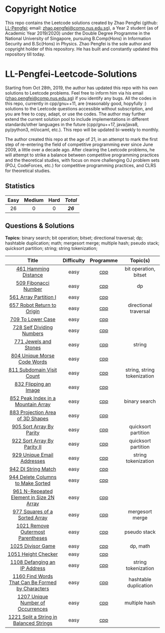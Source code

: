 # Copyright Notice 
This repo contains the Leetcode solutions created by Zhao Pengfei (github: [LL-Pengfei](https://github.com/LL-Pengfei); email: zhao.pengfei@comp.nus.edu.sg), a Year 2 student (as of Academic Year 2019/2020) under the Double Degree Programme in the National University of Singapore, pursuing B.Comp(Hons) in Information Security and B.Sc(Hons) in Physics. Zhao Pengfei is the sole author and copyright holder of this repository. He has built and constantly updated this repository till today.

# LL-Pengfei-Leetcode-Solutions
Starting from Oct 28th, 2019, the author has updated this repo with his own solutions to Leetcode problems. Feel free to inform him via his email (zhao.pengfei@comp.nus.edu.sg) if you identify any bugs. All the codes in this repo, currently in cpp/gnu++11, are (reasonably good, hopyfully :) solutions to the Leetcode questions accessible without subscription, and you are free to copy, adapt, or use the codes. The author may further extend the current solution pool to include implementations in different standards/other languages in the future (cpp/gnu++17, java/java8, py/python3, ml/ocaml, etc.). This repo will be updated bi-weekly to monthly.

The author created this repo at the age of 21, in an attempt to mark the first step of re-entering the field of competitive programming ever since June 2009, a little over a decade ago. After clearing the Leetcode problems, he will attempt to strike a balance between competitive programming practices and the theoretical studies, with focus on more challenging OJ problem sets (POJ, CodeForces, etc.) for competitive programming practices, and CLRS for theoretical studies.

## Statistics
| Easy | Medium | Hard | *Total* |
|:---:|:---:|:---:|:---:|
| 26 | 0 | 0 | ***26*** |
## Questions & Solutions
**Topics:**
binary search; bit operation; bitset;
directional traversal; dp;
hashtable duplication;
math; mergesort merge; multiple hash;
pseudo stack;
quicksort partition;
string; string tokenization;

| Title | Difficulty | Programme | Topic(s) |
|:---:|:---:|:---:|:---:|
|[461 Hamming Distance](https://leetcode.com/problems/hamming-distance/) |easy|[cpp](https://github.com/LL-Pengfei/LL-Pengfei-Leetcode-solutions/blob/master/src/461%20Hamming%20Distance.cpp)|bit operation, bitset|
|[509 Fibonacci Number](https://leetcode.com/problems/fibonacci-number/) |easy|[cpp](https://github.com/LL-Pengfei/LL-Pengfei-Leetcode-solutions/blob/master/src/509%20Fibonacci%20Number.cpp)|dp|
|[561 Array Partition I](https://leetcode.com/problems/array-partition-i/) |easy|[cpp](https://github.com/LL-Pengfei/LL-Pengfei-Leetcode-solutions/blob/master/src/561%20Array%20Partition%20I.cpp)||
|[657 Robot Return to Origin](https://leetcode.com/problems/robot-return-to-origin/) |easy|[cpp](https://github.com/LL-Pengfei/LL-Pengfei-Leetcode-solutions/blob/master/src/657%20Robot%20Return%20to%20Origin.cpp)|directional traversal|
|[709 To Lower Case](https://leetcode.com/problems/to-lower-case/) |easy|[cpp](https://github.com/LL-Pengfei/LL-Pengfei-Leetcode-Solutions/blob/master/src/709%20To%20Lower%20Case.cpp)||
|[728 Self Dividing Numbers](https://leetcode.com/problems/self-dividing-numbers/) |easy|[cpp](https://github.com/LL-Pengfei/LL-Pengfei-Leetcode-Solutions/blob/master/src/728%20Self%20Dividing%20Numbers.cpp)||
|[771 Jewels and Stones](https://leetcode.com/problems/jewels-and-stones/) |easy|[cpp](https://github.com/LL-Pengfei/LL-Pengfei-Leetcode-Solutions/blob/master/src/771%20Jewels%20and%20Stones.cpp)|string|
|[804 Unique Morse Code Words](https://leetcode.com/problems/unique-morse-code-words/) |easy|[cpp](https://github.com/LL-Pengfei/LL-Pengfei-Leetcode-Solutions/blob/master/src/804%20Unique%20Morse%20Code%20Words.cpp)||
|[811 Subdomain Visit Count](https://leetcode.com/problems/subdomain-visit-count/) |easy|[cpp](https://github.com/LL-Pengfei/LL-Pengfei-Leetcode-Solutions/blob/master/src/811%20Subdomain%20Visit%20Count.cpp)|string, string tokenization|
|[832 Flipping an Image](https://leetcode.com/problems/flipping-an-image/) |easy|[cpp](https://github.com/LL-Pengfei/LL-Pengfei-Leetcode-Solutions/blob/master/src/832%20Flipping%20an%20Image.cpp)||
|[852 Peak Index in a Mountain Array](https://leetcode.com/problems/peak-index-in-a-mountain-array/) |easy|[cpp](https://github.com/LL-Pengfei/LL-Pengfei-Leetcode-Solutions/blob/master/src/852%20Peak%20Index%20in%20a%20Mountain%20Array.cpp)|binary search|
|[883 Projection Area of 3D Shapes](https://leetcode.com/problems/projection-area-of-3d-shapes/) |easy|[cpp](https://github.com/LL-Pengfei/LL-Pengfei-Leetcode-Solutions/blob/master/src/883%20Projection%20Area%20of%203D%20Shapes.cpp)||
|[905 Sort Array By Parity](https://leetcode.com/problems/sort-array-by-parity/) |easy|[cpp](https://github.com/LL-Pengfei/LL-Pengfei-Leetcode-Solutions/blob/master/src/905%20Sort%20Array%20By%20Parity.cpp)|quicksort partition|
|[922 Sort Array By Parity II](https://leetcode.com/problems/sort-array-by-parity-ii/) |easy|[cpp](https://github.com/LL-Pengfei/LL-Pengfei-Leetcode-Solutions/blob/master/src/922%20Sort%20Array%20By%20Parity%20II.cpp)|quicksort partition|
|[929 Unique Email Addresses](https://leetcode.com/problems/unique-email-addresses/) |easy|[cpp](https://github.com/LL-Pengfei/LL-Pengfei-Leetcode-Solutions/blob/master/src/929%20Unique%20Email%20Addresses.cpp)|string tokenization|
|[942 DI String Match](https://leetcode.com/problems/di-string-match/) |easy|[cpp](https://github.com/LL-Pengfei/LL-Pengfei-Leetcode-Solutions/blob/master/src/942%20DI%20String%20Match.cpp)||
|[944 Delete Columns to Make Sorted](https://leetcode.com/problems/delete-columns-to-make-sorted/) |easy|[cpp](https://github.com/LL-Pengfei/LL-Pengfei-Leetcode-Solutions/blob/master/src/944%20Delete%20Columns%20to%20Make%20Sorted.cpp)||
|[961 N-Repeated Element in Size 2N Array](https://leetcode.com/problems/n-repeated-element-in-size-2n-array/) |easy|[cpp](https://github.com/LL-Pengfei/LL-Pengfei-Leetcode-Solutions/blob/master/src/961%20N-Repeated%20Element%20in%20Size%202N%20Array.cpp)||
|[977 Squares of a Sorted Array](https://leetcode.com/problems/squares-of-a-sorted-array/) |easy|[cpp](https://github.com/LL-Pengfei/LL-Pengfei-Leetcode-Solutions/blob/master/src/977%20Squares%20of%20a%20Sorted%20Array.cpp)|mergesort merge|
|[1021 Remove Outermost Parentheses](https://leetcode.com/problems/remove-outermost-parentheses/) |easy|[cpp](https://github.com/LL-Pengfei/LL-Pengfei-Leetcode-Solutions/blob/master/src/1021%20Remove%20Outermost%20Parentheses.cpp)|pseudo stack|
|[1025 Divisor Game](https://leetcode.com/problems/divisor-game/) |easy|[cpp](https://github.com/LL-Pengfei/LL-Pengfei-Leetcode-Solutions/blob/master/src/1025%20Divisor%20Game.cpp)|dp, math|
|[1051 Height Checker](https://leetcode.com/problems/height-checker/) |easy|[cpp](https://github.com/LL-Pengfei/LL-Pengfei-Leetcode-Solutions/blob/master/src/1051%20Height%20Checker.cpp)||
|[1108 Defanging an IP Address](https://leetcode.com/problems/defanging-an-ip-address/) |easy|[cpp](https://github.com/LL-Pengfei/LL-Pengfei-Leetcode-Solutions/blob/master/src/1108%20Defanging%20an%20IP%20Address.cpp)|string tokenization|
|[1160 Find Words That Can Be Formed by Characters](https://leetcode.com/problems/find-words-that-can-be-formed-by-characters/) |easy|[cpp](https://github.com/LL-Pengfei/LL-Pengfei-Leetcode-Solutions/blob/master/src/1160%20Find%20Words%20That%20Can%20Be%20Formed%20by%20Characters.cpp)|hashtable duplication|
|[1207 Unique Number of Occurrences](https://leetcode.com/problems/unique-number-of-occurrences/) |easy|[cpp](https://github.com/LL-Pengfei/LL-Pengfei-Leetcode-Solutions/blob/master/src/1207%20Unique%20Number%20of%20Occurrences.cpp)|multiple hash|
|[1221 Split a String in Balanced Strings](https://leetcode.com/problems/split-a-string-in-balanced-strings/) |easy|[cpp](https://github.com/LL-Pengfei/LL-Pengfei-Leetcode-Solutions/blob/master/src/1221%20Split%20a%20String%20in%20Balanced%20Strings.cpp)||
